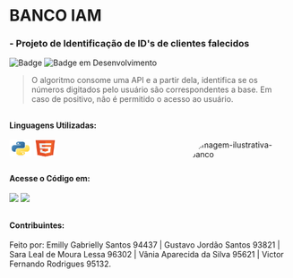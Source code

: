 
# BANCO IAM 
### - Projeto de Identificação de ID's de clientes falecidos

![Badge](https://img.shields.io/badge/Feito%20por-Equipe%20IAM-%237159c1??style=flat-square)
![Badge em Desenvolvimento](http://img.shields.io/static/v1?label=STATUS&message=%20CONCLUIDO&color=GREEN&?style=flat-square)

> O algoritmo consome uma API e a partir dela, identifica se os números digitados pelo usuário são correspondentes a base. Em caso de positivo, não é permitido o acesso ao usuário.
##
<div style=style="display: inline_block">
  <h4>Linguagens Utilizadas: </h4>
  <img align="center" alt="Emy-Python" height="30" width="40" src="https://raw.githubusercontent.com/devicons/devicon/master/icons/python/python-original.svg"> 
  <img align="center" alt="Emy-HTML" height="30" width="40" src="https://raw.githubusercontent.com/devicons/devicon/master/icons/html5/html5-original.svg"> 
  <img align="right" alt="imagem-ilustrativa-banco" height="150" width="180" style="border-radius:50px;" src="https://img.freepik.com/vetores-gratis/seguranca-financeira-e-de-pagamento_74855-4416.jpg?t=st=1652577173~exp=1652577773~hmac=49334c664247cf353df72adee3fdd4025d99e2b936a8606b6f0a020237e7369a&w=1380">
</div>

##

<div>
  <h4>Acesse o Código em: </h4>
    <a href="https://emgab-abs.atlassian.net/l/c/C1bu1Tan" target="_blank"><img src="https://img.shields.io/badge/-Confluence-%230077B5?style=for-the-badge&logo=confluence&logoColor=white" target="_blank"></a> 
    <a href="https://colab.research.google.com/github/emgabrielly/emgabrielly.github.io/blob/main/IAMcyber_code.ipynb" target="_blank"><img src="https://img.shields.io/badge/Colab-F9AB00?style=for-the-badge&logo=googlecolab&color=525252" target="_blank"></a> 
</div>

##

<div>
  <h4>Contribuintes: </h4>
</div>
Feito por: 
Emilly Gabrielly Santos                         94437 |
Gustavo Jordão Santos                           93821 |
Sara Leal de Moura Lessa                        96302 |
Vânia Aparecida da Silva                        95621 |
Victor Fernando Rodrigues                       95132.
